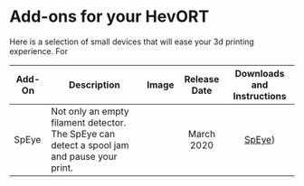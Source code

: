 # Add-ons for your HevORT 

Here is a selection of small devices that will ease your 3d printing experience. For 

Add-On|Description|Image|Release Date|Downloads and Instructions
------|-----------|-----|  :--------:  |  :--------:
SpEye|Not only an empty filament detector. The SpEye can detect a spool jam and pause your print.||March 2020|[SpEye](/pages/speye.md))

